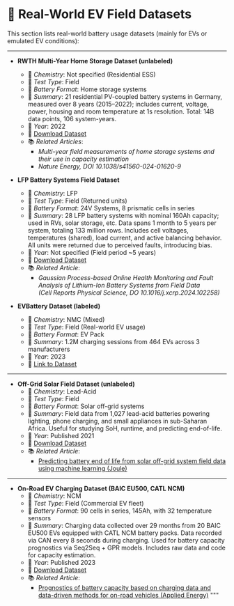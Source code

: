 # 🚗 Real-World EV Field Datasets

This section lists real-world battery usage datasets (mainly for EVs or emulated EV conditions):

---
- **RWTH Multi-Year Home Storage Dataset (unlabeled)**
  - 📍 *Chemistry*: Not specified (Residential ESS)
  - 🧪 *Test Type*: Field
  - 🔋 *Battery Format*: Home storage systems
  - 📄 *Summary*: 21 residential PV-coupled battery systems in Germany, measured over 8 years (2015–2022); includes current, voltage, power, housing and room temperature at 1s resolution. Total: 14B data points, 106 system-years.
  - 📅 *Year*: 2022
  - 🔗 [Download Dataset](https://zenodo.org/records/12091223)
  - 📚 *Related Articles*:
    - *Multi-year field measurements of home storage systems and their use in capacity estimation*
    - *Nature Energy, DOI 10.1038/s41560-024-01620-9* 

- **LFP Battery Systems Field Dataset**
  - 📍 *Chemistry*: LFP
  - 🧪 *Test Type*: Field (Returned units)
  - 🔋 *Battery Format*: 24V Systems, 8 prismatic cells in series
  - 📄 *Summary*: 28 LFP battery systems with nominal 160Ah capacity; used in RVs, solar storage, etc. Data spans 1 month to 5 years per system, totaling 133 million rows. Includes cell voltages, temperatures (shared), load current, and active balancing behavior. All units were returned due to perceived faults, introducing bias.
  - 📅 *Year*: Not specified (Field period ~5 years)
  - 🔗 [Download Dataset](https://zenodo.org/records/13715694)
  - 📚 *Related Article*:  
    - *Gaussian Process-based Online Health Monitoring and Fault Analysis of Lithium-Ion Battery Systems from Field Data*  
      *(Cell Reports Physical Science, DO 10.1016/j.xcrp.2024.102258)*
      
- **EVBattery Dataset (labeled)**
  - 📍 *Chemistry*: NMC (Mixed)
  - 🧪 *Test Type*: Field (Real-world EV usage)
  - 🔋 *Battery Format*: EV Pack
  - 📄 *Summary*: 1.2M charging sessions from 464 EVs across 3 manufacturers
  - 📅 *Year*: 2023
  - 🔗 [Link to Dataset](https://figshare.com/articles/dataset/EVBattery_A_Large-Scale_Electric_Vehicle_Dataset_for_Battery_Health_and_Capacity_Estimation/23301881)

---

- **Off-Grid Solar Field Dataset (unlabeled)**
  - 📍 *Chemistry*: Lead-Acid
  - 🧪 *Test Type*: Field
  - 🔋 *Battery Format*: Solar off-grid systems
  - 📄 *Summary*: Field data from 1,027 lead-acid batteries powering lighting, phone charging, and small appliances in sub-Saharan Africa. Useful for studying SoH, runtime, and predicting end-of-life.
  - 📅 *Year*: Published 2021
  - 🔗 [Download Dataset](https://ora.ox.ac.uk/objects/uuid:e41d3d4c-f74e-4d76-81fd-0caa77ec6cec)
  - 📚 *Related Article*:  
    - [Predicting battery end of life from solar off-grid system field data using machine learning (Joule)](https://www.cell.com/joule/fulltext/S2542-4351(21)00532-8)

---

- **On-Road EV Charging Dataset (BAIC EU500, CATL NCM)**
  - 📍 *Chemistry*: NCM
  - 🧪 *Test Type*: Field (Commercial EV fleet)
  - 🔋 *Battery Format*: 90 cells in series, 145Ah, with 32 temperature sensors
  - 📄 *Summary*: Charging data collected over 29 months from 20 BAIC EU500 EVs equipped with CATL NCM battery packs. Data recorded via CAN every 8 seconds during charging. Used for battery capacity prognostics via Seq2Seq + GPR models. Includes raw data and code for capacity estimation.
  - 📅 *Year*: Published 2023
  - 🔗 [Download Dataset](https://doi.org/10.1016/j.apenergy.2023.120954)
  - 📚 *Related Article*:  
    - [Prognostics of battery capacity based on charging data and data-driven methods for on-road vehicles (Applied Energy)](https://doi.org/10.1016/j.apenergy.2023.120954)
"""
